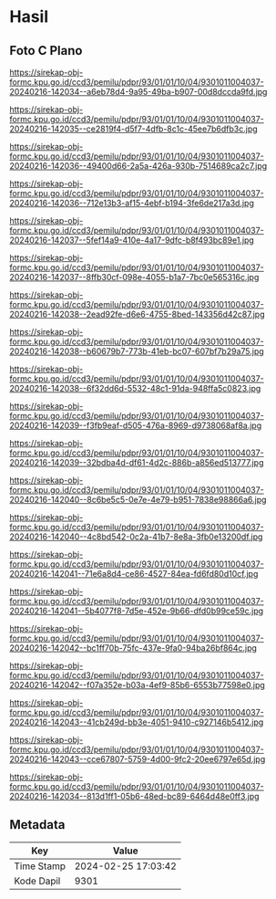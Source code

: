 # Hasil

## Foto C Plano

https://sirekap-obj-formc.kpu.go.id/ccd3/pemilu/pdpr/93/01/01/10/04/9301011004037-20240216-142034--a6eb78d4-9a95-49ba-b907-00d8dccda9fd.jpg

https://sirekap-obj-formc.kpu.go.id/ccd3/pemilu/pdpr/93/01/01/10/04/9301011004037-20240216-142035--ce2819f4-d5f7-4dfb-8c1c-45ee7b6dfb3c.jpg

https://sirekap-obj-formc.kpu.go.id/ccd3/pemilu/pdpr/93/01/01/10/04/9301011004037-20240216-142036--49400d66-2a5a-426a-930b-7514689ca2c7.jpg

https://sirekap-obj-formc.kpu.go.id/ccd3/pemilu/pdpr/93/01/01/10/04/9301011004037-20240216-142036--712e13b3-af15-4ebf-b194-3fe6de217a3d.jpg

https://sirekap-obj-formc.kpu.go.id/ccd3/pemilu/pdpr/93/01/01/10/04/9301011004037-20240216-142037--5fef14a9-410e-4a17-9dfc-b8f493bc89e1.jpg

https://sirekap-obj-formc.kpu.go.id/ccd3/pemilu/pdpr/93/01/01/10/04/9301011004037-20240216-142037--8ffb30cf-098e-4055-b1a7-7bc0e565316c.jpg

https://sirekap-obj-formc.kpu.go.id/ccd3/pemilu/pdpr/93/01/01/10/04/9301011004037-20240216-142038--2ead92fe-d6e6-4755-8bed-143356d42c87.jpg

https://sirekap-obj-formc.kpu.go.id/ccd3/pemilu/pdpr/93/01/01/10/04/9301011004037-20240216-142038--b60679b7-773b-41eb-bc07-607bf7b29a75.jpg

https://sirekap-obj-formc.kpu.go.id/ccd3/pemilu/pdpr/93/01/01/10/04/9301011004037-20240216-142038--6f32dd6d-5532-48c1-91da-948ffa5c0823.jpg

https://sirekap-obj-formc.kpu.go.id/ccd3/pemilu/pdpr/93/01/01/10/04/9301011004037-20240216-142039--f3fb9eaf-d505-476a-8969-d9738068af8a.jpg

https://sirekap-obj-formc.kpu.go.id/ccd3/pemilu/pdpr/93/01/01/10/04/9301011004037-20240216-142039--32bdba4d-df61-4d2c-886b-a856ed513777.jpg

https://sirekap-obj-formc.kpu.go.id/ccd3/pemilu/pdpr/93/01/01/10/04/9301011004037-20240216-142040--8c6be5c5-0e7e-4e79-b951-7838e98866a6.jpg

https://sirekap-obj-formc.kpu.go.id/ccd3/pemilu/pdpr/93/01/01/10/04/9301011004037-20240216-142040--4c8bd542-0c2a-41b7-8e8a-3fb0e13200df.jpg

https://sirekap-obj-formc.kpu.go.id/ccd3/pemilu/pdpr/93/01/01/10/04/9301011004037-20240216-142041--71e6a8d4-ce86-4527-84ea-fd6fd80d10cf.jpg

https://sirekap-obj-formc.kpu.go.id/ccd3/pemilu/pdpr/93/01/01/10/04/9301011004037-20240216-142041--5b4077f8-7d5e-452e-9b66-dfd0b99ce59c.jpg

https://sirekap-obj-formc.kpu.go.id/ccd3/pemilu/pdpr/93/01/01/10/04/9301011004037-20240216-142042--bc1ff70b-75fc-437e-9fa0-94ba26bf864c.jpg

https://sirekap-obj-formc.kpu.go.id/ccd3/pemilu/pdpr/93/01/01/10/04/9301011004037-20240216-142042--f07a352e-b03a-4ef9-85b6-6553b77598e0.jpg

https://sirekap-obj-formc.kpu.go.id/ccd3/pemilu/pdpr/93/01/01/10/04/9301011004037-20240216-142043--41cb249d-bb3e-4051-9410-c927146b5412.jpg

https://sirekap-obj-formc.kpu.go.id/ccd3/pemilu/pdpr/93/01/01/10/04/9301011004037-20240216-142043--cce67807-5759-4d00-9fc2-20ee6797e65d.jpg

https://sirekap-obj-formc.kpu.go.id/ccd3/pemilu/pdpr/93/01/01/10/04/9301011004037-20240216-142034--813d1ff1-05b6-48ed-bc89-6464d48e0ff3.jpg


## Metadata

| Key        | Value               |
| ---------- | ------------------- |
| Time Stamp | 2024-02-25 17:03:42 |
| Kode Dapil | 9301                |



